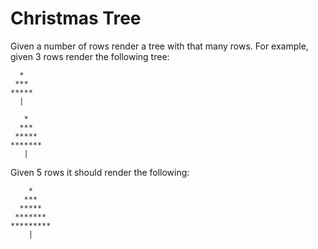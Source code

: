 # Christmas Tree

Given a number of rows render a tree with that many rows. For example, given 3 rows render the following tree:

```
  *
 ***
*****
  |
```

```
   *
  ***
 *****
*******
   |
```

Given 5 rows it should render the following:

```
    *
   ***
  *****
 *******
*********
    |
```
